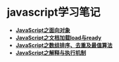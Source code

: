 # javascript学习笔记
- **[JavaScript之面向对象](https://github.com/codingplayboy/javascript_notes/blob/master/js_object.md)**
- **[JavaScript之文档加载load与ready](https://github.com/codingplayboy/javascript_notes/blob/master/js_domReady.md)**
- **[JavaScript之数组排序、去重及最值算法](https://github.com/codingplayboy/javascript_notes/blob/master/js_arrAlgortithm.md)**
- **[JavaScript之解释与执行机制](https://github.com/codingplayboy/javascript_notes/blob/master/js_compileRun.md)**